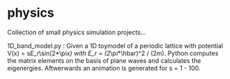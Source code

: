 # physics
Collection of small physics simulation projects...

1D_band_model.py :
Given a 1D toymodel of a periodic lattice with potential V(x) = s*E_r*\sin(2*\pi*x) with E_r = (2*\pi*\hbar)^2 / (2m). Python computes the matrix elements on the basis of plane waves and calculates the eigenergies. Aftwerwards an animation is generated for s = 1 - 100.
